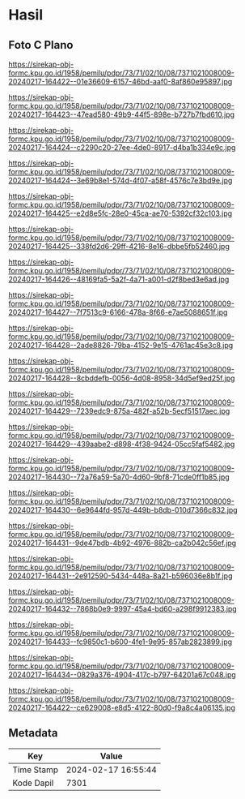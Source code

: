 # Hasil

## Foto C Plano

https://sirekap-obj-formc.kpu.go.id/1958/pemilu/pdpr/73/71/02/10/08/7371021008009-20240217-164422--01e36609-6157-46bd-aaf0-8af860e95897.jpg

https://sirekap-obj-formc.kpu.go.id/1958/pemilu/pdpr/73/71/02/10/08/7371021008009-20240217-164423--47ead580-49b9-44f5-898e-b727b7fbd610.jpg

https://sirekap-obj-formc.kpu.go.id/1958/pemilu/pdpr/73/71/02/10/08/7371021008009-20240217-164424--c2290c20-27ee-4de0-8917-d4ba1b334e9c.jpg

https://sirekap-obj-formc.kpu.go.id/1958/pemilu/pdpr/73/71/02/10/08/7371021008009-20240217-164424--3e69b8e1-574d-4f07-a58f-4576c7e3bd9e.jpg

https://sirekap-obj-formc.kpu.go.id/1958/pemilu/pdpr/73/71/02/10/08/7371021008009-20240217-164425--e2d8e5fc-28e0-45ca-ae70-5392cf32c103.jpg

https://sirekap-obj-formc.kpu.go.id/1958/pemilu/pdpr/73/71/02/10/08/7371021008009-20240217-164425--338fd2d6-29ff-4216-8e16-dbbe5fb52460.jpg

https://sirekap-obj-formc.kpu.go.id/1958/pemilu/pdpr/73/71/02/10/08/7371021008009-20240217-164426--48169fa5-5a2f-4a71-a001-d2f8bed3e6ad.jpg

https://sirekap-obj-formc.kpu.go.id/1958/pemilu/pdpr/73/71/02/10/08/7371021008009-20240217-164427--7f7513c9-6166-478a-8f66-e7ae5088651f.jpg

https://sirekap-obj-formc.kpu.go.id/1958/pemilu/pdpr/73/71/02/10/08/7371021008009-20240217-164428--2ade8826-79ba-4152-9e15-4761ac45e3c8.jpg

https://sirekap-obj-formc.kpu.go.id/1958/pemilu/pdpr/73/71/02/10/08/7371021008009-20240217-164428--8cbddefb-0056-4d08-8958-34d5ef9ed25f.jpg

https://sirekap-obj-formc.kpu.go.id/1958/pemilu/pdpr/73/71/02/10/08/7371021008009-20240217-164429--7239edc9-875a-482f-a52b-5ecf51517aec.jpg

https://sirekap-obj-formc.kpu.go.id/1958/pemilu/pdpr/73/71/02/10/08/7371021008009-20240217-164429--439aabe2-d898-4f38-9424-05cc5faf5482.jpg

https://sirekap-obj-formc.kpu.go.id/1958/pemilu/pdpr/73/71/02/10/08/7371021008009-20240217-164430--72a76a59-5a70-4d60-9bf8-71cde0ff1b85.jpg

https://sirekap-obj-formc.kpu.go.id/1958/pemilu/pdpr/73/71/02/10/08/7371021008009-20240217-164430--6e9644fd-957d-449b-b8db-010d7366c832.jpg

https://sirekap-obj-formc.kpu.go.id/1958/pemilu/pdpr/73/71/02/10/08/7371021008009-20240217-164431--9de47bdb-4b92-4976-882b-ca2b042c56ef.jpg

https://sirekap-obj-formc.kpu.go.id/1958/pemilu/pdpr/73/71/02/10/08/7371021008009-20240217-164431--2e912590-5434-448a-8a21-b596036e8b1f.jpg

https://sirekap-obj-formc.kpu.go.id/1958/pemilu/pdpr/73/71/02/10/08/7371021008009-20240217-164432--7868b0e9-9997-45a4-bd60-a298f9912383.jpg

https://sirekap-obj-formc.kpu.go.id/1958/pemilu/pdpr/73/71/02/10/08/7371021008009-20240217-164433--fc9850c1-b600-4fe1-9e95-857ab2823899.jpg

https://sirekap-obj-formc.kpu.go.id/1958/pemilu/pdpr/73/71/02/10/08/7371021008009-20240217-164434--0829a376-4904-417c-b797-64201a67c048.jpg

https://sirekap-obj-formc.kpu.go.id/1958/pemilu/pdpr/73/71/02/10/08/7371021008009-20240217-164422--ce629008-e8d5-4122-80d0-f9a8c4a06135.jpg


## Metadata

| Key        | Value               |
| ---------- | ------------------- |
| Time Stamp | 2024-02-17 16:55:44 |
| Kode Dapil | 7301                |



